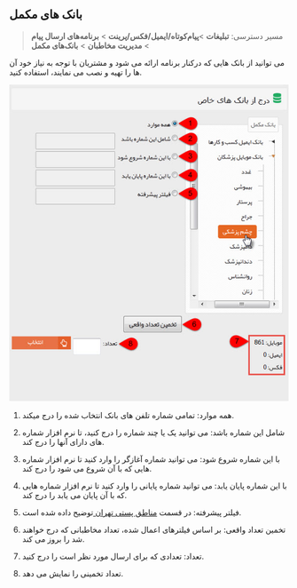 ﻿## بانک های مکمل

> مسیر دسترسی:  **تبلیغات** >**پیام‌کوتاه/ایمیل/فکس/پرینت** > **برنامه‌های ارسال پیام** > **مدیریت مخاطبان** > **بانک‌های مکمل** 

می توانید از بانک هایی که درکنار برنامه ارائه می شود و مشتریان با توجه به نیاز خود آن ها را تهیه و نصب می نمایند، استفاده کنید.

![](Banks.jfif)

1. همه موارد: تمامی شماره تلفن های بانک انتخاب شده را درج میکند.

2. شامل این شماره باشد: می توانید یک یا چند شماره را درج کنید، تا نرم افزار شماره های دارای آنها را درج کند.

3. با این شماره شروع شود: می توانید شماره آغازگر را وارد کنید تا نرم افزار شماره هایی که با آن شروع می شود را درج کند.

4. با این شماره پایان یابد: می توانید شماره پایانی را وارد کنید تا نرم افزار شماره هایی که با آن پایان می یابد را درج کند.

5. فیلتر پیشرفته: در قسمت [مناطق پستی تهران ](https://github.com/1stco/PayamGostarDocs/blob/master/help%202.5.4/Marketing/moshtarak-abzar/gam%20se/postal-areas/portal-areas.md)توضیح داده شده است.

6. تخمین تعداد واقعی: بر اساس فیلترهای اعمال شده، تعداد مخاطبانی که درج خواهند شد را بروز می کند.

7. تعداد: تعدادی که برای ارسال مورد نظر است را درج کنید.

8. تعداد تخمینی را نمایش می دهد.